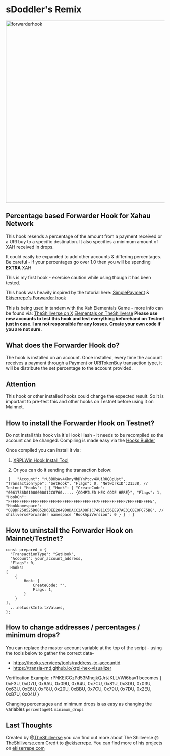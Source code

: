 # sDoddler's Remix

<img width="575" alt="forwarderhook" src="https://github.com/user-attachments/assets/56a8e15e-388e-47a1-ab93-8b9fa0893764" />

## Percentage based Forwarder Hook for Xahau Network
This hook resends a percentage of the amount from a payment received or a URI buy to a specific destination. It also specifies a minimum amount of XAH received in drops.

 It could easily be expanded to add other accounts & differing percentages. 
 Be careful - if your percentages go over 1.0 then you will be spending **EXTRA** XAH

 This is my first hook - exercise caution while using though it has been tested.

 This hook was heavily inspired by the tutorial here:
[SimplePayment](https://github.com/technotip/HookTutorials/blob/main/SimplePayment.c) &  [Ekiserrepe's Forwarder hook](https://github.com/Ekiserrepe/forwarder-hook)

 This is being used in tandem with the Xah Elementals Game - more info can be found via:
[TheShillverse on X](x.com/theshillverse)
[Elementals on TheShillverse](theshillverse.com/elementals)
**Please use new accounts to test this hook and test everything beforehand on Testnet just in case. I am not responsible for any losses. Create your own code if you are not sure.**

## What does the Forwarder Hook do?

The hook is installed on an account. Once installed, every time the account receives a payment through a Payment or URITokenBuy transaction type, it will be distribute the set percentage to the account provided. 

## Attention

This hook or other installed hooks could change the expected result. So it is important to pre-test this and other hooks on Testnet before using it on Mainnet.

## How to install the Forwarder Hook on Testnet?

Do not install this hook via it's Hook Hash - it needs to be recompiled so the account can be changed. Compiling is made easy via the [Hooks Builder](https://hooks-builder.xrpl.org/)

Once compiled you can install it via:

1. [XRPLWin Hook Install Tool](https://xahau-testnet.xrplwin.com/tools/hook/from-hash)

2. Or you can do it sending the transaction below:

`
    {  
    "Account": "rU3BHbWv4XknyNbDYnPtcv4XUiRUQ8pUst",
        "TransactionType": "SetHook",
        "Flags": 0,
        "NetworkID":21338, // Testnet
        "Hooks": [
            {
                "Hook": {
                    "CreateCode": "0061736D01000000012C0760..... {COMPILED HEX CODE HERE}",
                    "Flags": 1,
                    "HookOn": "FFFFFFFFFFFFFFFFFFFFFFFFFFFFFFFFFFFFFFF7FFFFFFFFFFFF7FFFFFBFFFFE",
                    "HookNamespace": "08BDF258525D0852D6BEE2849D8DACC2A08F1C74911C56EE97AE31CBE0FC75B8", // shillverseForwarder namespace
                    "HookApiVersion": 0
                }
            }
        ]
    }`

## How to uninstall the Forwarder Hook on Mainnet/Testnet?

    const prepared = {
      "TransactionType": "SetHook",
      "Account": your_account_address,
      "Flags": 0,
      Hooks:
    [        
        {                        
            Hook: {
                CreateCode: "",
                Flags: 1,
            }
        }
    ],
      ...networkInfo.txValues,
    };

## How to change addresses / percentages / minimum drops?

You can replace the master account variable at the top of the script - using the tools below to gather the correct data- 

- https://hooks.services/tools/raddress-to-accountid 
- https://transia-rnd.github.io/xrpl-hex-visualizer

Verification Example:
rPNKEiCGzPd53MhqjkQJrtJKLLVWi6bav1 becomes
{ 0xF3U, 0xD7U, 0x6AU, 0x09U, 0x64U, 0x7CU, 0x81U, 0x3DU, 0x03U, 0x63U, 0xE6U, 0xF8U, 0x20U, 0xBBU, 0x7CU, 0x79U, 0x7DU, 0x2EU, 0xB7U, 0x04U }

Changing percentages and minimum drops is as easy as changing the variables `percentage01` `minimum_drops`

## Last Thoughts
Created by @[TheShillverse](https://x.com/theShillverse) you can find out more about The Shillverse @ [TheShillverse.com](https://theshillverse.com)
Credit to @[ekiserrepe](https://x.com/ekiserrepe). You can find more of his projects on [ekiserrepe.com](https://www.ekiserrepe.com)
